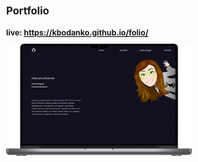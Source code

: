 # Portfolio
## live: https://kbodanko.github.io/folio/

![page screen](https://github.com/kbodanko/folio/blob/main/folio.png)

